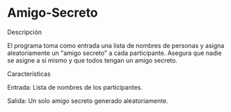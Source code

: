 # Amigo-Secreto
Descripción

El programa toma como entrada una lista de nombres de personas y asigna aleatoriamente un "amigo secreto" a cada participante. Asegura que nadie se asigne a sí mismo y que todos tengan un amigo secreto.

Características

Entrada: Lista de nombres de los participantes.

Salida: Un solo amigo secreto generado aleatoriamente.
